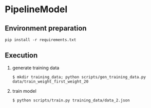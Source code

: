 # PipelineModel
## Environment preparation

``
pip install -r requirements.txt
``
    
## Execution 

1. generate training data

    ```
    $ mkdir training_data; python scripts/gen_training_data.py data/train_weight_first_weight_20
    ```
2. train model

    ```
    $ python scripts/train.py training_data/data_2.json
    ```
